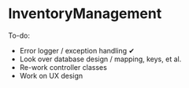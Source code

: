 # InventoryManagement
To-do: 
- Error logger / exception handling ✔
- Look over database design / mapping, keys, et al. 
- Re-work controller classes
- Work on UX design

